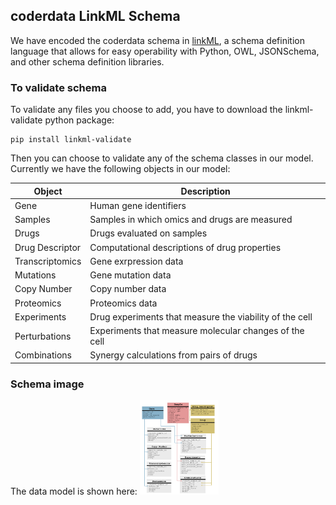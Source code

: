 ## coderdata LinkML Schema
We have encoded the coderdata schema in [linkML](), a schema
definition language that allows for easy operability with Python, OWL,
JSONSchema, and other schema definition libraries. 

### To validate schema
To validate any files you choose to add, you have to download the
linkml-validate python package:
```
pip install linkml-validate
```

Then you can choose to validate any of the schema classes in our
model. Currently we have the following objects in our model:

| Object | Description | 
| --- | --- |
| Gene | Human gene identifiers|
| Samples | Samples in which omics and drugs are measured | 
| Drugs | Drugs evaluated on samples |
| Drug Descriptor | Computational descriptions of drug properties |
| Transcriptomics | Gene exrpression data |
| Mutations | Gene mutation data |
| Copy Number | Copy number data |
| Proteomics | Proteomics data|
| Experiments | Drug experiments that measure the viability of the cell | 
| Perturbations | Experiments that measure molecular changes of the cell | 
| Combinations | Synergy calculations from pairs of drugs


### Schema image

The data model is shown here:
<img src="coderdataSchema.jpg" width=25% height=25%>

